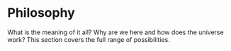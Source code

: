 # Philosophy

What is the meaning of it all? Why are we here and how does the universe work? This section covers the full range of possibilities.
